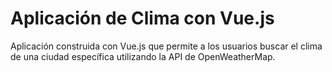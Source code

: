 # Aplicación de Clima con Vue.js

Aplicación construida con Vue.js que permite a los usuarios buscar el clima de una ciudad específica utilizando la API de OpenWeatherMap.
